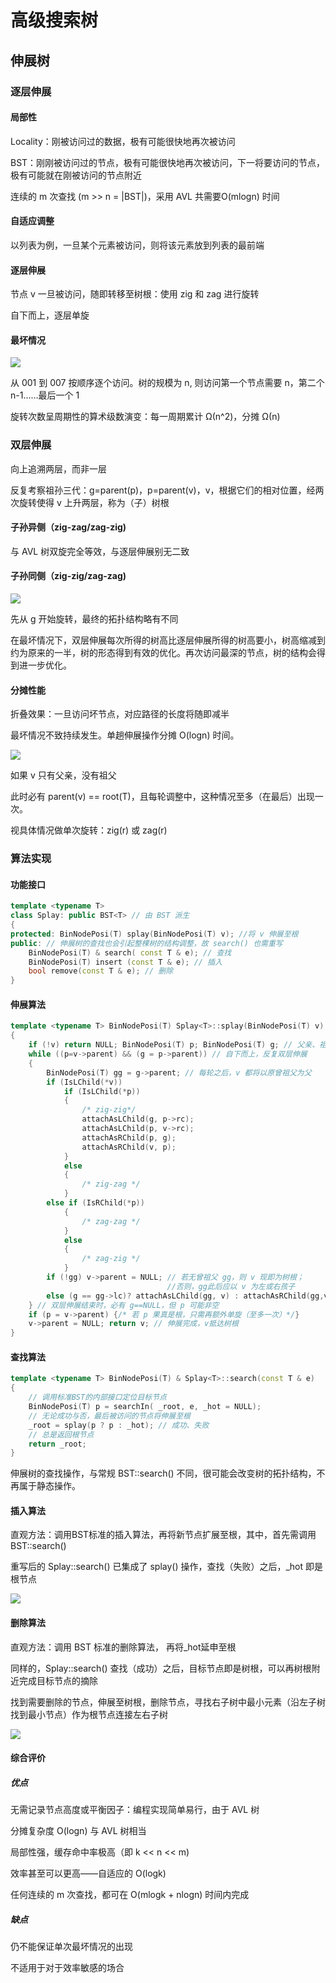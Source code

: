 # 高级搜索树

## 伸展树

### 逐层伸展

#### 局部性

Locality：刚被访问过的数据，极有可能很快地再次被访问

BST：刚刚被访问过的节点，极有可能很快地再次被访问，下一将要访问的节点，极有可能就在刚被访问的节点附近

连续的 m 次查找 (m >> n = |BST|)，采用 AVL 共需要O(mlogn) 时间

#### 自适应调整

以列表为例，一旦某个元素被访问，则将该元素放到列表的最前端

#### 逐层伸展

节点 v 一旦被访问，随即转移至树根：使用 zig 和 zag 进行旋转

自下而上，逐层单旋

#### 最坏情况

![](./img/splay01.PNG)

从 001 到 007 按顺序逐个访问。树的规模为 n, 则访问第一个节点需要 n，第二个 n-1……最后一个 1

旋转次数呈周期性的算术级数演变：每一周期累计 Ω(n^2)，分摊 Ω(n)

### 双层伸展

向上追溯两层，而非一层

反复考察祖孙三代：g=parent(p)，p=parent(v)，v，根据它们的相对位置，经两次旋转使得 v 上升两层，称为（子）树根

#### 子孙异侧（zig-zag/zag-zig)

与 AVL 树双旋完全等效，与逐层伸展别无二致

#### 子孙同侧（zig-zig/zag-zag)

![](./img/splay02.PNG)

先从 g 开始旋转，最终的拓扑结构略有不同

在最坏情况下，双层伸展每次所得的树高比逐层伸展所得的树高要小，树高缩减到约为原来的一半，树的形态得到有效的优化。再次访问最深的节点，树的结构会得到进一步优化。

#### 分摊性能

折叠效果：一旦访问坏节点，对应路径的长度将随即减半

最坏情况不致持续发生。单趟伸展操作分摊 O(logn) 时间。

![](./img/splay03.PNG)

如果 v 只有父亲，没有祖父

此时必有 parent(v) == root(T)，且每轮调整中，这种情况至多（在最后）出现一次。

视具体情况做单次旋转：zig(r) 或 zag(r)

### 算法实现

#### 功能接口

```C++
template <typename T>
class Splay: public BST<T> // 由 BST 派生
{
protected: BinNodePosi(T) splay(BinNodePosi(T) v); //将 v 伸展至根
public: // 伸展树的查找也会引起整棵树的结构调整，故 search() 也需重写
    BinNodePosi(T) & search( const T & e); // 查找
    BinNodePosi(T) insert (const T & e); // 插入
    bool remove(const T & e); // 删除
}
```

#### 伸展算法

```C++
template <typename T> BinNodePosi(T) Splay<T>::splay(BinNodePosi(T) v)
{
    if (!v) return NULL; BinNodePosi(T) p; BinNodePosi(T) g; // 父亲、祖父
    while ((p=v->parent) && (g = p->parent)) // 自下而上，反复双层伸展
    {
        BinNodePosi(T) gg = g->parent; // 每轮之后，v 都将以原曾祖父为父
        if (IsLChild(*v))
            if (IsLChild(*p)) 
            {
                /* zig-zig*/
                attachAsLChild(g, p->rc);
                attachAsLChild(p, v->rc);
                attachAsRChild(p, g);
                attachAsRChild(v, p);
            } 
        	else 
            {
                /* zig-zag */
            }
        else if (IsRChild(*p)) 
        	{
            	/* zag-zag */
        	} 
        	else 
            {
                /* zag-zig */
            }
        if (!gg) v->parent = NULL; // 若无曾祖父 gg，则 v 现即为树根；
                                   //否则，gg此后应以 v 为左或右孩子
        else (g == gg->lc)? attachAsLChild(gg, v) : attachAsRChild(gg,v);
    } // 双层伸展结束时，必有 g==NULL，但 p 可能非空
    if (p = v->parent) {/* 若 p 果真是根，只需再额外单旋（至多一次）*/}
    v->parent = NULL; return v; // 伸展完成，v抵达树根
}
```

#### 查找算法

```C++
template <typename T> BinNodePosi(T) & Splay<T>::search(const T & e)
{
    // 调用标准BST的内部接口定位目标节点
    BinNodePosi(T) p = searchIn( _root, e, _hot = NULL);
    // 无论成功与否，最后被访问的节点将伸展至根
    _root = splay(p ? p : _hot); // 成功、失败
    // 总是返回根节点
    return _root;
}
```

伸展树的查找操作，与常规 BST::search() 不同，很可能会改变树的拓扑结构，不再属于静态操作。

#### 插入算法

直观方法：调用BST标准的插入算法，再将新节点扩展至根，其中，首先需调用 BST::search()

重写后的 Splay::search() 已集成了 splay() 操作，查找（失败）之后，_hot 即是根节点

![](./img/splay04.PNG)

#### 删除算法

直观方法：调用 BST 标准的删除算法， 再将_hot延申至根

同样的，Splay::search() 查找（成功）之后，目标节点即是树根，可以再树根附近完成目标节点的摘除

找到需要删除的节点，伸展至树根，删除节点，寻找右子树中最小元素（沿左子树找到最小节点）作为根节点连接左右子树

![](./img/splay05.PNG)

#### 综合评价

##### 优点

无需记录节点高度或平衡因子：编程实现简单易行，由于 AVL 树

分摊复杂度 O(logn) 与 AVL 树相当

局部性强，缓存命中率极高（即 k << n << m)

效率甚至可以更高——自适应的 O(logk)

任何连续的 m 次查找，都可在 O(mlogk + nlogn) 时间内完成

##### 缺点

仍不能保证单次最坏情况的出现

不适用于对于效率敏感的场合

